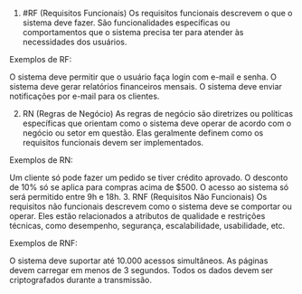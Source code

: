 1. #RF (Requisitos Funcionais)
Os requisitos funcionais descrevem o que o sistema deve fazer. São funcionalidades específicas ou comportamentos que o sistema precisa ter para atender às necessidades dos usuários.

Exemplos de RF:

O sistema deve permitir que o usuário faça login com e-mail e senha.
O sistema deve gerar relatórios financeiros mensais.
O sistema deve enviar notificações por e-mail para os clientes.

2. RN (Regras de Negócio)
As regras de negócio são diretrizes ou políticas específicas que orientam como o sistema deve operar de acordo com o negócio ou setor em questão. Elas geralmente definem como os requisitos funcionais devem ser implementados.

Exemplos de RN:

Um cliente só pode fazer um pedido se tiver crédito aprovado.
O desconto de 10% só se aplica para compras acima de $500.
O acesso ao sistema só será permitido entre 9h e 18h.
3. RNF (Requisitos Não Funcionais)
Os requisitos não funcionais descrevem como o sistema deve se comportar ou operar. Eles estão relacionados a atributos de qualidade e restrições técnicas, como desempenho, segurança, escalabilidade, usabilidade, etc.

Exemplos de RNF:

O sistema deve suportar até 10.000 acessos simultâneos.
As páginas devem carregar em menos de 3 segundos.
Todos os dados devem ser criptografados durante a transmissão.